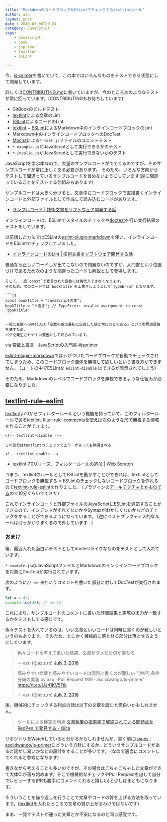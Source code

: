 ```yaml
---
title: "MarkdownのコードブロックをESLintでチェックするtextlintルール"
author: azu
layout: post
date : 2016-07-06T20:24
category: JavaScript
tags:
    - JavaScript
    - book
    - jsprimer
    - textlint
    - ESLint

---
```


今、[js-primer](https://github.com/asciidwango/js-primer "js-primer")を書いていて、この本ではいろんなものをテストできる状態にして開発しています。

詳しくは[CONTRIBUTING.md](https://github.com/asciidwango/js-primer/blob/master/CONTRIBUTING.md "CONTRIBUTING.md")に書いていますが、今のところ次のようなテストが常に回っています。(CONTRIBUTINGもお待ちしています)

- GitBookのビルドテスト
- [textlint](https://textlint.github.io/)による文章のLint
- [ESLint](http://eslint.org/ "ESLint")によるコードのLint
- [textlint](https://textlint.github.io/) + [ESLint](http://eslint.org/ "ESLint")によるMarkdown中のインラインコードブロックのLint
- Markdown中のインラインコードブロックへのDocTest
- [Mocha](http://mochajs.org/ "Mocha")による`*-test.js`ファイルのユニットテスト
- `*-example.js`がJavaScriptとして実行できるかのテスト
- `*-invalid.js`がJavaScriptとして実行できないかのテスト

JavaScriptを学ぶ本なので、大量のサンプルコードがでてくるのですが、そのサンプルコードが常に正しくある必要があります。
そのため、いろんな方向からテストして間違っているサンプルコードを含めないようにしています(逆に間違っていることをテストする仕組みもあります)

サンプルコードは大きく分けると、文章中にコードブロックで直接書くインラインコードと外部ファイルとして作成して読み込むコードがあります。

- [サンプルコード | 技術文書をソフトウェア開発する話](https://azu.gitbooks.io/nodefest-technical-writing/content/slide/61.html "サンプルコード | 技術文書をソフトウェア開発する話")

インラインコードは、ESLintでスタイルのチェックや[doctest](https://github.com/azu/power-doctest "doctest")を行い実行結果のテストをしています。

以前話した方法ではESLintの[eslint-plugin-markdown](https://github.com/eslint/eslint-plugin-markdown "eslint-plugin-markdown")を使い、インラインコードをESLintでチェックしていました。

- [インラインコードのLint | 技術文書をソフトウェア開発する話](https://azu.gitbooks.io/nodefest-technical-writing/content/slide/67.html "インラインコードのLint | 技術文書をソフトウェア開発する話")

普通なら正しいコードしか出てこないので問題ないのですが、入門書という位置づけであるため次のような間違ったコードも解説として登場します。

    そして、一度`const`で宣言された変数には再代入できなくなります。
    そのため、次のコードでは`bookTitle`を上書きしようとして`TypeError`となります。
    
    ```js
    const bookTitle = "JavaScriptの本";
    bookTitle = "上書き"; // TypeError: invalid assignment to const `bookTitle'
    ```
    
    一般に変数への再代入は「変数の値は最初に定義した値と常に同じである」という参照透過性を壊すため、
    バグを発生させやすい要因として知られています。

via [変数と宣言 · JavaScriptの入門書 #jsprimer](https://jsprimer.net/basic/variables/ "変数と宣言 · JavaScriptの入門書 #jsprimer")
    
[eslint-plugin-markdown](https://github.com/eslint/eslint-plugin-markdown "eslint-plugin-markdown")では`js`がついたコードブロックが自動でチェックされてしまうため、このコードブロック自体を無視して欲しいという書き方ができません。
(コードの中でESLintを `eslint-disable` はできるが表示されてしまう)

そのため、Markdownのレベルでコードブロックを無視できるような仕組みが必要になりました。

## [textlint-rule-eslint](https://github.com/azu/textlint-rule-eslint "textlint-rule-eslint")

[textlint](https://textlint.github.io/)は7.0からフィルタールールという機能を持っていて、このフィルタールールである[textlint-filter-rule-comments](https://github.com/textlint/textlint-filter-rule-comments "textlint-filter-rule-comments")を使えば次のような形で無視する領域を作ることができます。

    <!-- textlint-disable -->

    この部分はtextlintのチェックでエラーがあっても無視される

    <!-- textlint-enable -->

- [textlint 7.0リリース、フィルタールールの追加 | Web Scratch](https://efcl.info/2016/06/30/textlint7.0/ "textlint 7.0リリース、フィルタールールの追加 | Web Scratch")

つまり、textlintのルールとしてESLintを動かすことができれば、textlintとしてコードブロックを無視する = ESLintのチェックしないコードブロックを作れるので[textlint-rule-eslint](https://github.com/azu/textlint-rule-eslint "textlint-rule-eslint")を作りました。
(プラグインの[アーキテクチャとかも似てる](https://azu.gitbooks.io/javascript-plugin-architecture/content/ja/ESLint/)ので10分ぐらいでできた)

これでインラインコードと外部ファイルのJavaScriptにESLintを適応することができるので、インデントがずれてないかやSyntaxがおかしくないかなどのチェックをすることができるようになっています。
(逆にベストプラクティス的なルールは引っかかりまくるので外しています…)

### おまけ

後、最近入れた面白いテストとしてdoctestライクなものをテストとして入れています。

`*-example.js`のJavaScriptファイルとMarkdownのインラインコードブロックを対象にDocTestが実行されています。

次のように`// => 値`というコメントを書いた部分に対してDocTestが実行されます。

```js
let a = 42;
console.log(42); // => 42
```

これにより、サンプルコードのコメントに書いた評価結果と実際の出力が一致するかをテストしてる感じです。

色々テストを入れているのは、いい文章といいコードは同時に書くのが難しいというのもあります。
そのため、とにかく機械的に落とせる部分は落とせるようにしています。

<blockquote class="twitter-tweet" data-lang="en"><p lang="ja" dir="ltr">色々コードを考えて書いた結果、文章がダメだとCIが落ちる</p>&mdash; azu (@azu_re) <a href="https://twitter.com/azu_re/status/749461790744977408">July 3, 2016</a></blockquote>
<script async src="//platform.twitter.com/widgets.js" charset="utf-8"></script>

<blockquote class="twitter-tweet" data-lang="en"><p lang="ja" dir="ltr">読みやすい文章と読みやすいコードは同時に書くのが難しい  &quot;[WIP] 条件分岐の実装 by azu · Pull Request #‌69 · asciidwango/js-primer&quot;  <a href="https://t.co/UJ41KV5Ttk">https://t.co/UJ41KV5Ttk</a></p>&mdash; azu (@azu_re) <a href="https://twitter.com/azu_re/status/749462503889833984">July 3, 2016</a></blockquote>
<script async src="//platform.twitter.com/widgets.js" charset="utf-8"></script>

後、機械的にチェックする利点の話は以下の文章を読むと面白いかもしれません。

> ツールによる検査の利点
> [文書執筆の指南書で解説されている問題点を RedPen で発見する - Qiita](http://qiita.com/takahi-i/items/a8b994ef17fd66fe6237 "文書執筆の指南書で解説されている問題点を RedPen で発見する - Qiita")

リポジトリをWatchしていると分かるかもしれませんが、書く前に[Issues · asciidwango/js-primer](https://github.com/asciidwango/js-primer/issues "Issues · asciidwango/js-primer")にどういう方針にするか、どういうサンプルコードがあると話がし易いかなどの設計をすることが多いです。
(なので適当にコメントしてくれると参考になります)

書きながら考えることも多いのですが、その場合はごちゃごちゃした文章ができて大体CIが落ち始めます。そこで機械的なチェックやPull Requestを出して自分でレビューする(PRも勝手にコメントくれると嬉しい)と少しはまともになります。

そういうことを繰り返しを行うことで文章やコードの質を上げる方法を取っています。([textlint](https://textlint.github.io/)を入れたところで文章の質が上がるわけではないです)

まあ、一発でテストが通った文章とか不安になるのと同じ感覚です。
